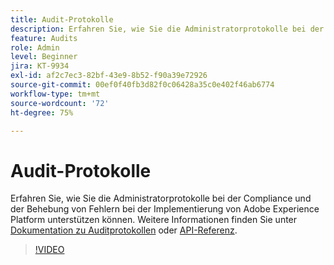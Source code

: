 ```yaml
---
title: Audit-Protokolle
description: Erfahren Sie, wie Sie die Administratorprotokolle bei der Compliance und der Behebung von Fehlern bei der Implementierung von Adobe Experience Platform unterstützen können.
feature: Audits
role: Admin
level: Beginner
jira: KT-9934
exl-id: af2c7ec3-82bf-43e9-8b52-f90a39e72926
source-git-commit: 00ef0f40fb3d82f0c06428a35c0e402f46ab6774
workflow-type: tm+mt
source-wordcount: '72'
ht-degree: 75%

---
```


# Audit-Protokolle

Erfahren Sie, wie Sie die Administratorprotokolle bei der Compliance und der Behebung von Fehlern bei der Implementierung von Adobe Experience Platform unterstützen können. Weitere Informationen finden Sie unter [Dokumentation zu Auditprotokollen](https://experienceleague.adobe.com/docs/experience-platform/landing/governance-privacy-security/audit-logs/overview.html?lang=de) oder [API-Referenz](https://developer.adobe.com/experience-platform-apis/references/audit-query/).

>[!VIDEO](https://video.tv.adobe.com/v/341450?learn=on)

